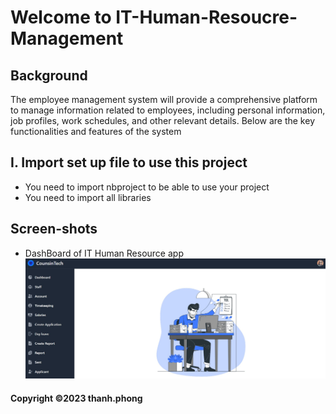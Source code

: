 # Welcome to IT-Human-Resoucre-Management

## Background
The employee management system will provide a comprehensive platform to manage information related to employees, including personal information, job profiles, work schedules, and other relevant details. Below are the key functionalities and features of the system

## I. Import set up file to use this project
- You need to import nbproject to be able to use your project
- You need to import all libraries

## Screen-shots
- DashBoard of IT Human Resource app
![DashBoard](https://github.com/thanhphongchupanh/IT-Human-Resource-Management/blob/main/screenshot/dashboard.jpg)

#### Copyright &#169;2023 thanh.phong
